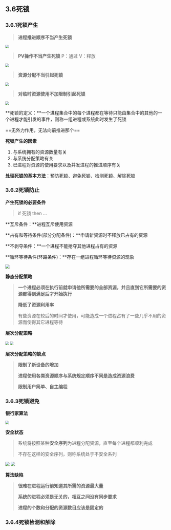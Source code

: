 ## 3.6死锁

### 3.6.1死锁产生

> **进程推进顺序不当产生死锁**

<img src="https://gitee.com/cpicture/picture-1/raw/master/202110181636221.png" style="zoom: 67%;" />

> **PV操作不当产生死锁**	P：通过	V：释放

<img src="https://gitee.com/cpicture/picture-1/raw/master/202110181637338.png" style="zoom:67%;" />

>  **资源分配不当引起死锁**

<img src="https://gitee.com/cpicture/picture-1/raw/master/202110181642804.png" style="zoom:67%;" />

> **对临时资源使用不加限制引起死锁**

<img src="https://gitee.com/cpicture/picture-1/raw/master/202110181643943.png" style="zoom:67%;" />

**死锁的定义：**一个进程集合中的每个进程都在等待只能由集合中的其他的一个进程才能引发的事件，则称一组进程或系统此时发生了死锁

==无外力作用，无法向前推进那个==

**死锁产生的因素**

1. 与系统拥有的资源数量有关
2. 与系统分配策略有关
3. 已进程对资源的使用要求以及并发进程的推进顺序有关

**处理死锁的基本方法**：预防死锁、避免死锁、检测死锁、解除死锁

### 3.6.2死锁防止

**产生死锁的必要条件**

> if 死锁 then ...

**互斥条件：**进程互斥使用资源

**占有和等待条件(部分分配条件)：**申请新资源时不释放已占有的资源

**不剥夺条件：**一个进程不能抢夺其他进程占有的资源

**循环等待条件(环路条件)：**存在一组进程循环等待资源的现象

<img src="https://gitee.com/cpicture/picture-1/raw/master/202110181851680.png" style="zoom:80%;" />

**静态分配策略**

> **一个进程必须在执行前就申请他所需要的全部资源，并且直到它所需要的资源都得到满足后才开始执行**
>
> **降低了资源利用率**
>
> 有些资源在较后的时间才使用，可能造成一个进程占有了一些几乎不用的资源而使得其它进程等待

**层次分配策略**

<img src="https://gitee.com/cpicture/picture-1/raw/master/202110181858548.png" style="zoom:67%;" />



<img src="https://gitee.com/cpicture/picture-1/raw/master/202110181858472.png" style="zoom:67%;" />

**层次分配策略的缺点**

> **限制了新设备的增加**
>
> **进程使用各类资源顺序与系统规定顺序不同是造成资源浪费**
>
> **限制用户简单、自主编程**

### 3.6.3死锁避免

**银行家算法**

<img src="https://gitee.com/cpicture/picture-1/raw/master/202110181903981.png" style="zoom:67%;" />

**安全状态**

> 系统将按照某种**安全序列**为进程分配资源，直至每个进程都顺利完成
>
> 不存在这样的安全序列，则称系统处于不安全系列

<img src="https://gitee.com/cpicture/picture-1/raw/master/202110181915311.png" style="zoom: 80%;" />

<img src="https://gitee.com/cpicture/picture-1/raw/master/202110181916071.png" style="zoom:80%;" />

**算法缺陷**

> **很难在进程运行前知道其所需的资源最大量**
>
> **系统的进程必须是无关的，相互之间没有同步要求**
>
> **进程的个数和分配的资源数目应该是固定的**

### 3.6.4死锁检测和解除